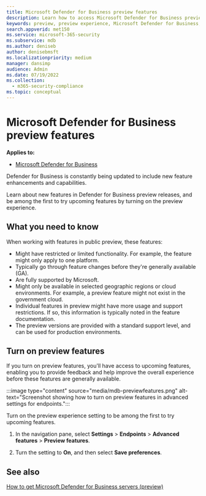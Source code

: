 ```yaml
---
title: Microsoft Defender for Business preview features
description: Learn how to access Microsoft Defender for Business preview features.
keywords: preview, preview experience, Microsoft Defender for Business, features, updates
search.appverid: met150
ms.service: microsoft-365-security
ms.subservice: mdb
ms.author: deniseb
author: denisebmsft
ms.localizationpriority: medium
manager: dansimp
audience: Admin
ms.date: 07/19/2022
ms.collection:
  - m365-security-compliance
ms.topic: conceptual
---
```


# Microsoft Defender for Business preview features

**Applies to:**

- [Microsoft Defender for Business](mdb-overview.md)

Defender for Business is constantly being updated to include new feature enhancements and capabilities.

Learn about new features in Defender for Business preview releases, and be among the first to try upcoming features by turning on the preview experience.

## What you need to know

When working with features in public preview, these features:

- Might have restricted or limited functionality. For example, the feature might only apply to one platform.
- Typically go through feature changes before they're generally available (GA).
- Are fully supported by Microsoft.
- Might only be available in selected geographic regions or cloud environments. For example, a preview feature might not exist in the government cloud.
- Individual features in preview might have more usage and support restrictions. If so, this information is typically noted in the feature documentation.
- The preview versions are provided with a standard support level, and can be used for production environments.

## Turn on preview features

If you turn on preview features, you'll have access to upcoming features, enabling you to provide feedback and help improve the overall experience before these features are generally available.

:::image type="content" source="media/mdb-previewfeatures.png" alt-text="Screenshot showing how to turn on preview features in advanced settings for endpoints.":::

Turn on the preview experience setting to be among the first to try upcoming features.

1. In the navigation pane, select **Settings** \> **Endpoints** \> **Advanced features** \> **Preview features**.

2. Turn the setting to **On**, and then select **Save preferences**.

## See also

[How to get Microsoft Defender for Business servers (preview)](get-defender-business-servers.md)